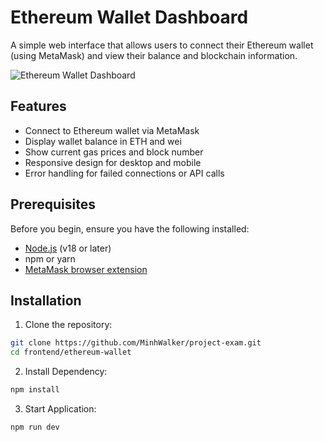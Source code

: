 # Ethereum Wallet Dashboard

A simple web interface that allows users to connect their Ethereum wallet (using MetaMask) and view their balance and blockchain information.

![Ethereum Wallet Dashboard](https://placeholder.svg?height=400&width=800)

## Features

- Connect to Ethereum wallet via MetaMask
- Display wallet balance in ETH and wei
- Show current gas prices and block number
- Responsive design for desktop and mobile
- Error handling for failed connections or API calls

## Prerequisites

Before you begin, ensure you have the following installed:

- [Node.js](https://nodejs.org/) (v18 or later)
- npm or yarn
- [MetaMask browser extension](https://metamask.io/download/)

## Installation

1. Clone the repository:

```bash
git clone https://github.com/MinhWalker/project-exam.git
cd frontend/ethereum-wallet
```
2. Install Dependency:

```bash
npm install
```

3. Start Application:

```bash
npm run dev
```
